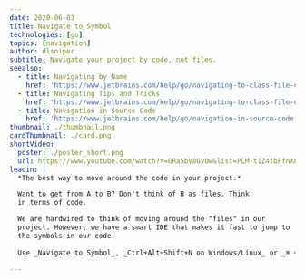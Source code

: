 ```yaml
---
date: 2020-06-03
title: Navigate to Symbol
technologies: [go]
topics: [navigation]
author: dlsniper
subtitle: Navigate your project by code, not files.
seealso:
  - title: Navigating by Name
    href: 'https://www.jetbrains.com/help/go/navigating-to-class-file-or-symbol-by-name.html#9a8d021a'
  - title: Navigating Tips and Tricks
    href: 'https://www.jetbrains.com/help/go/navigating-to-class-file-or-symbol-by-name.html#tips'
  - title: Navigation in Source Code
    href: 'https://www.jetbrains.com/help/go/navigation-in-source-code.html'
thumbnail: ./thumbnail.png
cardThumbnail: ./card.png
shortVideo:
  poster: ./poster_short.png
  url: https://www.youtube.com/watch?v=GRaSbV8GvOw&list=PLM-t1Z4tbFfnXnghmtk6WVz10_pivOw25&index=6&t=0s
leadin: |
  *The best way to move around the code in your project.*

  Want to get from A to B? Don't think of B as files. Think
  in terms of code.

  We are hardwired to think of moving around the "files" in our
  project. However, we have a smart IDE that makes it fast to jump to
  the symbols in our code.
  
  Use _Navigate to Symbol_, _Ctrl+Alt+Shift+N on Windows/Linux_ or _⌘ + ⌥ + O on macOS_ to bring up the search window and quickly navigate your way in the project.
   
---
```

